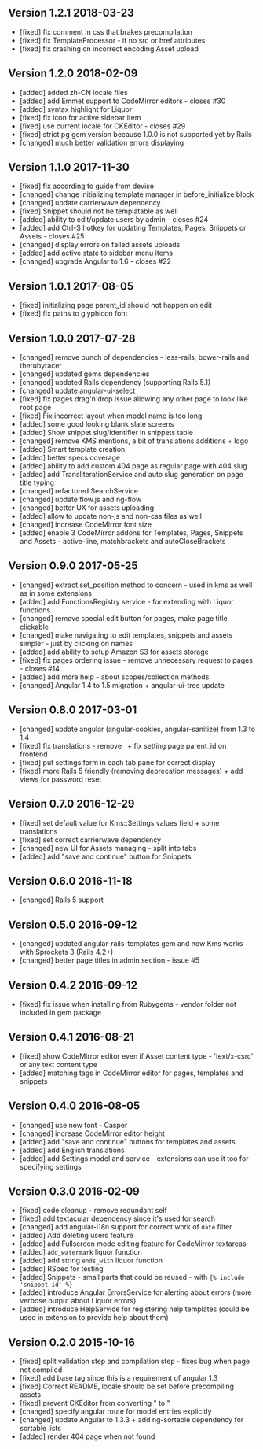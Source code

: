 ## Version 1.2.1 2018-03-23

* [fixed] fix comment in css that brakes precompilation
* [fixed] fix TemplateProcessor - if no src or href attributes
* [fixed] fix crashing on incorrect encoding Asset upload

## Version 1.2.0 2018-02-09

* [added] added zh-CN locale files
* [added] add Emmet support to CodeMirror editors - closes #30
* [added] syntax highlight for Liquor
* [fixed] fix icon for active sidebar item
* [fixed] use current locale for CKEditor - closes #29
* [fixed] strict pg gem version because 1.0.0 is not supported yet by Rails
* [changed] much better validation errors displaying

## Version 1.1.0 2017-11-30

* [fixed] fix according to guide from devise
* [changed] change initializing template manager in before_initialize block
* [changed] update carrierwave dependency
* [fixed] Snippet should not be templatable as well
* [added] ability to edit/update users by admin - closes #24
* [added] add Ctrl-S hotkey for updating Templates, Pages, Snippets or Assets - closes #25
* [changed] display errors on failed assets uploads
* [added] add active state to sidebar menu items
* [changed] upgrade Angular to 1.6 - closes #22

## Version 1.0.1 2017-08-05

* [fixed] initializing page parent_id should not happen on edit
* [fixed] fix paths to glyphicon font

## Version 1.0.0 2017-07-28

* [changed] remove bunch of dependencies - less-rails, bower-rails and therubyracer
* [changed] updated gems dependencies
* [changed] updated Rails dependency (supporting Rails 5.1)
* [changed] update angular-ui-select
* [fixed] fix pages drag'n'drop issue allowing any other page to look like root page
* [fixed] Fix incorrect layout when model name is too long
* [added] some good looking blank slate screens
* [added] Show snippet slug/identifier in snippets table
* [changed] remove KMS mentions, a bit of translations additions + logo
* [added] Smart template creation
* [added] better specs coverage
* [added] ability to add custom 404 page as regular page with 404 slug
* [added] add TransliterationService and auto slug generation on page title typing
* [changed] refactored SearchService
* [changed] update flow.js and ng-flow
* [changed] better UX for assets uploading
* [added] allow to update non-js and non-css files as well
* [changed] increase CodeMirror font size
* [added] enable 3 CodeMirror addons for Templates, Pages, Snippets and Assets - active-line, matchbrackets and autoCloseBrackets

## Version 0.9.0 2017-05-25

* [changed] extract set_position method to concern - used in kms as well as in some extensions
* [added] add FunctionsRegistry service - for extending with Liquor functions
* [changed] remove special edit button for pages, make page title clickable
* [changed] make navigating to edit templates, snippets and assets simpler - just by clicking on names
* [added] add ability to setup Amazon S3 for assets storage
* [fixed] fix pages ordering issue - remove unnecessary request to pages - closes #14
* [added] add more help - about scopes/collection methods
* [changed] Angular 1.4 to 1.5 migration + angular-ui-tree update

## Version 0.8.0 2017-03-01

* [changed] update angular (angular-cookies, angular-sanitize) from 1.3 to 1.4
* [fixed] fix translations - remove &nbsp; + fix setting page parent_id on frontend
* [fixed] put settings form in each tab pane for correct display
* [fixed] more Rails 5 friendly (removing deprecation messages) + add views for password reset

## Version 0.7.0 2016-12-29

* [fixed] set default value for Kms::Settings values field + some translations
* [fixed] set correct carrierwave dependency
* [changed] new UI for Assets managing - split into tabs
* [added] add "save and continue" button for Snippets

## Version 0.6.0 2016-11-18

* [changed] Rails 5 support

## Version 0.5.0 2016-09-12

* [changed] updated angular-rails-templates gem and now Kms works with Sprockets 3 (Rails 4.2+)
* [changed] better page titles in admin section - issue #5

## Version 0.4.2 2016-09-12

* [fixed] fix issue when installing from Rubygems - vendor folder not included in gem package

## Version 0.4.1 2016-08-21

* [fixed] show CodeMirror editor even if Asset content type - 'text/x-csrc' or any text content type
* [added] matching tags in CodeMirror editor for pages, templates and snippets

## Version 0.4.0 2016-08-05

* [changed] use new font - Casper
* [changed] increase CodeMirror editor height
* [added] add "save and continue" buttons for templates and assets
* [added] add English translations
* [added] add Settings model and service - extensions can use it too for specifying settings

## Version 0.3.0 2016-02-09

* [fixed] code cleanup - remove redundant self
* [fixed] add textacular dependency since it's used for search
* [changed] add angular-i18n support for correct work of `date` filter
* [added] Add deleting users feature
* [added] add Fullscreen mode editing feature for CodeMirror textareas
* [added] `add_watermark` liquor function
* [added] add string `ends_with` liquor function
* [added] RSpec for testing
* [added] Snippets - small parts that could be reused - with `{% include 'snippet-id' %}`
* [added] introduce Angular ErrorsService for alerting about errors (more verbose output about Liquor errors)
* [added] introduce HelpService for registering help templates (could be used in extension to provide help about them)

## Version 0.2.0 2015-10-16

* [fixed] split validation step and compilation step - fixes bug when page not compiled
* [fixed] add base tag since this is a requirement of angular 1.3
* [fixed] Correct README, locale should be set before precompiling assets
* [fixed] prevent CKEditor from converting " to &quot;
* [changed] specify angular route for model entries explicitly
* [changed] update Angular to 1.3.3 + add ng-sortable dependency for sortable lists
* [added] render 404 page when not found
